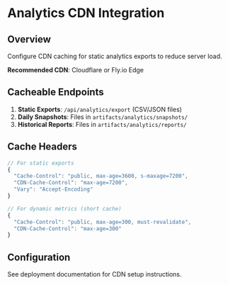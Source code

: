 # Analytics CDN Integration

## Overview

Configure CDN caching for static analytics exports to reduce server load.

**Recommended CDN**: Cloudflare or Fly.io Edge

## Cacheable Endpoints

1. **Static Exports**: `/api/analytics/export` (CSV/JSON files)
2. **Daily Snapshots**: Files in `artifacts/analytics/snapshots/`
3. **Historical Reports**: Files in `artifacts/analytics/reports/`

## Cache Headers

```typescript
// For static exports
{
  "Cache-Control": "public, max-age=3600, s-maxage=7200",
  "CDN-Cache-Control": "max-age=7200",
  "Vary": "Accept-Encoding"
}

// For dynamic metrics (short cache)
{
  "Cache-Control": "public, max-age=300, must-revalidate",
  "CDN-Cache-Control": "max-age=300"
}
```

## Configuration

See deployment documentation for CDN setup instructions.
